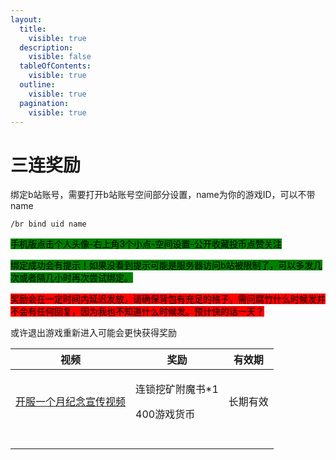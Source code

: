 ```yaml
---
layout:
  title:
    visible: true
  description:
    visible: false
  tableOfContents:
    visible: true
  outline:
    visible: true
  pagination:
    visible: true
---
```


# 三连奖励

绑定b站账号，需要打开b站账号空间部分设置，name为你的游戏ID，可以不带name

`/br bind uid name`

<mark style="background-color:green;">手机版点击个人头像-右上角3个小点-空间设置-公开收藏投币点赞关注</mark>

<mark style="background-color:green;">绑定成功会有提示！如果没看到提示可能是服务器访问b站被限制了，可以多发几次或者隔几小时再次尝试绑定。</mark>

<mark style="background-color:red;">奖励会在一定时间内延迟发放，请确保背包有充足的格子，需问腐竹什么时候发并不会有任何回复，因为我也不知道什么时候发。预计快的话一天？</mark>

或许退出游戏重新进入可能会更快获得奖励

| 视频                                                         | 奖励                             | 有效期  |
| ---------------------------------------------------------- | ------------------------------ | ---- |
| [开服一个月纪念宣传视频](https://www.bilibili.com/video/BV1Va4y197ur) | <p>连锁挖矿附魔书*1</p><p>400游戏货币</p> | 长期有效 |
|                                                            |                                |      |
|                                                            |                                |      |
|                                                            |                                |      |
|                                                            |                                |      |

